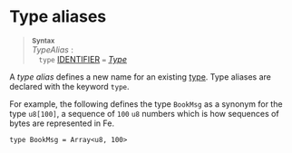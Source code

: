 # Type aliases

> **<sup>Syntax</sup>**\
> _TypeAlias_ :\
> &nbsp;&nbsp; `type` [IDENTIFIER]&nbsp;`=` [_Type_]

A _type alias_ defines a new name for an existing [type]. Type aliases are
declared with the keyword `type`.

For example, the following defines the type `BookMsg` as a synonym for the type
`u8[100]`, a sequence of `100` `u8` numbers which is how sequences of bytes are represented in Fe.

```
type BookMsg = Array<u8, 100>
```

[IDENTIFIER]: ../lexical_structure/identifiers.md
[_Type_]: ../type_system/types/index.md
[type]: ../type_system/types/index.md